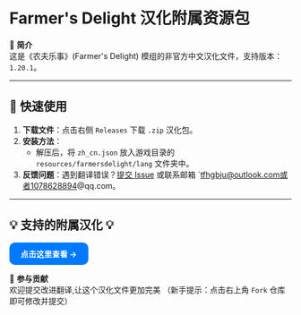 # Farmer's Delight 汉化附属资源包

📖 **简介**  
这是《农夫乐事》(Farmer's Delight) 模组的非官方中文汉化文件，支持版本：`1.20.1`。  

---

## 🚀 快速使用
1. **下载文件**：点击右侧 `Releases` 下载 `.zip` 汉化包。  
2. **安装方法**：  
   - 解压后，将 `zh_cn.json` 放入游戏目录的 `resources/farmersdelight/lang` 文件夹中。  
3. **反馈问题**：遇到翻译错误？[提交 Issue](https://github.com/mexiaosqwq/farmers-delight-zh-addon/issues) 或联系邮箱 `tfhgbju@outlook.com或者1078628894@qq.com。

---

## 💡 支持的附属汉化 💡
<!-- 蓝色按钮 -->
   <a href="./汉化文档/支持列表.md" style="
       display: inline-block;
       padding: 10px 20px;
       background-color: #007bff;
       color: white;
       text-decoration: none;
       border-radius: 10px;
       font-weight: bold;
   ">
         点击这里查看 →
   </a>

  

🙌 **参与贡献**  
欢迎提交改进翻译,让这个汉化文件更加完美
（新手提示：点击右上角 `Fork` 仓库即可修改并提交）
